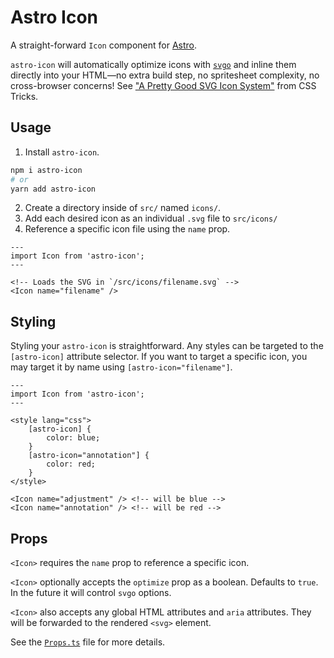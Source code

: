 # Astro Icon

A straight-forward `Icon` component for [Astro](https://astro.build).

`astro-icon` will automatically optimize icons with [`svgo`](https://github.com/svg/svgo) and inline them directly into your HTML—no extra build step, no spritesheet complexity, no cross-browser concerns! See ["A Pretty Good SVG Icon System"](https://css-tricks.com/pretty-good-svg-icon-system/#just-include-the-icons-inline) from CSS Tricks.

## Usage

1. Install `astro-icon`.

```bash
npm i astro-icon
# or
yarn add astro-icon
```

2. Create a directory inside of `src/` named `icons/`.
3. Add each desired icon as an individual `.svg` file to `src/icons/`
4. Reference a specific icon file using the `name` prop.

```astro
---
import Icon from 'astro-icon';
---

<!-- Loads the SVG in `/src/icons/filename.svg` -->
<Icon name="filename" />
```

## Styling

Styling your `astro-icon` is straightforward. Any styles can be targeted to the `[astro-icon]` attribute selector. If you want to target a specific icon, you may target it by name using `[astro-icon="filename"]`.

```astro
---
import Icon from 'astro-icon';
---

<style lang="css">
    [astro-icon] {
        color: blue;
    }
    [astro-icon="annotation"] {
        color: red;
    }
</style>

<Icon name="adjustment" /> <!-- will be blue -->
<Icon name="annotation" /> <!-- will be red -->
```

## Props

`<Icon>` requires the `name` prop to reference a specific icon.

`<Icon>` optionally accepts the `optimize` prop as a boolean. Defaults to `true`. In the future it will control `svgo` options.

`<Icon>` also accepts any global HTML attributes and `aria` attributes. They will be forwarded to the rendered `<svg>` element.

See the [`Props.ts`](./lib/Props.ts) file for more details.
